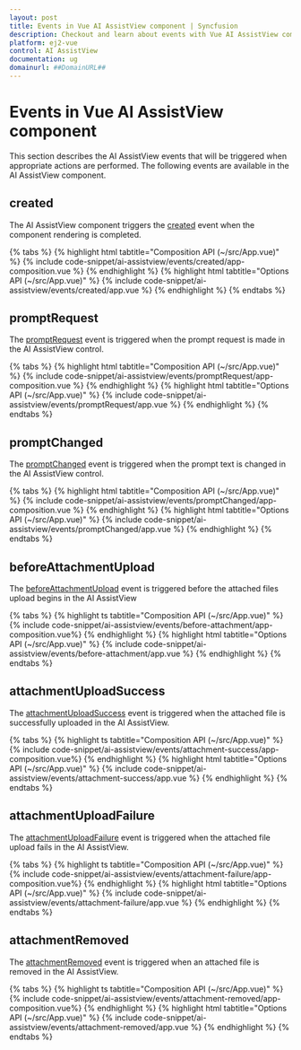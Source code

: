 ```yaml
---
layout: post
title: Events in Vue AI AssistView component | Syncfusion
description: Checkout and learn about events with Vue AI AssistView component of Syncfusion Essential JS 2 and more.
platform: ej2-vue
control: AI AssistView
documentation: ug
domainurl: ##DomainURL##
---
```


# Events in Vue AI AssistView component

This section describes the AI AssistView events that will be triggered when appropriate actions are performed. The following events are available in the AI AssistView component.

## created

The AI AssistView component triggers the [created](../api/ai-assistview/#created) event when the component rendering is completed.

{% tabs %}
{% highlight html tabtitle="Composition API (~/src/App.vue)" %}
{% include code-snippet/ai-assistview/events/created/app-composition.vue %}
{% endhighlight %}
{% highlight html tabtitle="Options API (~/src/App.vue)" %}
{% include code-snippet/ai-assistview/events/created/app.vue %}
{% endhighlight %}
{% endtabs %}

## promptRequest

The [promptRequest](../api/ai-assistview/#promptrequest) event is triggered when the prompt request is made in the AI AssistView control.

{% tabs %}
{% highlight html tabtitle="Composition API (~/src/App.vue)" %}
{% include code-snippet/ai-assistview/events/promptRequest/app-composition.vue %}
{% endhighlight %}
{% highlight html tabtitle="Options API (~/src/App.vue)" %}
{% include code-snippet/ai-assistview/events/promptRequest/app.vue %}
{% endhighlight %}
{% endtabs %}

## promptChanged

The [promptChanged](../api/ai-assistview/#promptchanged) event is triggered when the prompt text is changed in the AI AssistView control.

{% tabs %}
{% highlight html tabtitle="Composition API (~/src/App.vue)" %}
{% include code-snippet/ai-assistview/events/promptChanged/app-composition.vue %}
{% endhighlight %}
{% highlight html tabtitle="Options API (~/src/App.vue)" %}
{% include code-snippet/ai-assistview/events/promptChanged/app.vue %}
{% endhighlight %}
{% endtabs %}

## beforeAttachmentUpload

The [beforeAttachmentUpload](../api/ai-assistview/#beforeattachmentupload) event is triggered before the attached files upload begins in the AI AssistView

{% tabs %}
{% highlight ts tabtitle="Composition API (~/src/App.vue)" %}
{% include code-snippet/ai-assistview/events/before-attachment/app-composition.vue%}
{% endhighlight %}
{% highlight html tabtitle="Options API (~/src/App.vue)" %}
{% include code-snippet/ai-assistview/events/before-attachment/app.vue %}
{% endhighlight %}
{% endtabs %}

## attachmentUploadSuccess

The [attachmentUploadSuccess](../api/ai-assistview/#attachmentuploadsuccess) event is triggered when the attached file is successfully uploaded in the AI AssistView.

{% tabs %}
{% highlight ts tabtitle="Composition API (~/src/App.vue)" %}
{% include code-snippet/ai-assistview/events/attachment-success/app-composition.vue%}
{% endhighlight %}
{% highlight html tabtitle="Options API (~/src/App.vue)" %}
{% include code-snippet/ai-assistview/events/attachment-success/app.vue %}
{% endhighlight %}
{% endtabs %}

## attachmentUploadFailure

The [attachmentUploadFailure](../api/ai-assistview/#attachmentuploadfailure) event is triggered when the attached file upload fails in the AI AssistView.

{% tabs %}
{% highlight ts tabtitle="Composition API (~/src/App.vue)" %}
{% include code-snippet/ai-assistview/events/attachment-failure/app-composition.vue%}
{% endhighlight %}
{% highlight html tabtitle="Options API (~/src/App.vue)" %}
{% include code-snippet/ai-assistview/events/attachment-failure/app.vue %}
{% endhighlight %}
{% endtabs %}

## attachmentRemoved

The [attachmentRemoved](../api/ai-assistview/#attachmentremoved) event is triggered when an attached file is removed in the AI AssistView.

{% tabs %}
{% highlight ts tabtitle="Composition API (~/src/App.vue)" %}
{% include code-snippet/ai-assistview/events/attachment-removed/app-composition.vue%}
{% endhighlight %}
{% highlight html tabtitle="Options API (~/src/App.vue)" %}
{% include code-snippet/ai-assistview/events/attachment-removed/app.vue %}
{% endhighlight %}
{% endtabs %}